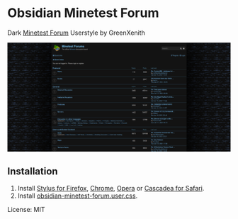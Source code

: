 # Obsidian Minetest Forum
Dark [Minetest Forum](https://forum.minetest.net/) Userstyle by GreenXenith  
  
![Screenshot](screenshot.png)

## Installation
1. Install [Stylus for Firefox](https://addons.mozilla.org/en-US/firefox/addon/styl-us/), [Chrome](https://chrome.google.com/webstore/detail/stylus/clngdbkpkpeebahjckkjfobafhncgmne), [Opera](https://addons.opera.com/en-gb/extensions/details/stylus/) or [Cascadea for Safari](https://cascadea.app/).
2. Install [obsidian-minetest-forum.user.css](https://raw.githubusercontent.com/GreenXenith/obsidian-minetest-forum/master/obsidian-minetest-forum.user.css).
  
License: MIT
